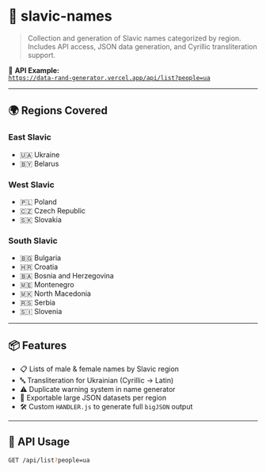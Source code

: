 # 🧭 slavic-names

> Collection and generation of Slavic names categorized by region.  
> Includes API access, JSON data generation, and Cyrillic transliteration support.

🔗 **API Example:**  
[`https://data-rand-generator.vercel.app/api/list?people=ua`](https://data-rand-generator.vercel.app/api/list?people=ua)

---

## 🌍 Regions Covered

### East Slavic
- 🇺🇦 Ukraine
- 🇧🇾 Belarus

### West Slavic
- 🇵🇱 Poland
- 🇨🇿 Czech Republic
- 🇸🇰 Slovakia

### South Slavic
- 🇧🇬 Bulgaria
- 🇭🇷 Croatia
- 🇧🇦 Bosnia and Herzegovina
- 🇲🇪 Montenegro
- 🇲🇰 North Macedonia
- 🇷🇸 Serbia
- 🇸🇮 Slovenia

---

## 📦 Features

- 📋 Lists of male & female names by Slavic region
- 🔤 Transliteration for Ukrainian (Cyrillic → Latin)
- ⚠️ Duplicate warning system in name generator
- 📄 Exportable large JSON datasets per region
- 🛠️ Custom `HANDLER.js` to generate full `bigJSON` output

---

## 🧪 API Usage

```bash
GET /api/list?people=ua
